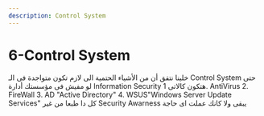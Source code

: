 ```yaml
---
description: Control System
---
```


# 6-Control System

خلينا نتفق أن من الأشياء الحتمية الى لازم تكون متواجدة فى الـ Control System حتى لو مفيش فى مؤسستك أدارة Information Security هتكون كالاتى 1. AntiVirus 2. FireWall 3. AD "Active Directory" 4. WSUS"Windows Server Update Services" كل دا طبعا من غير Security Awarness يبقى ولا كانك عملت اى حاجة

